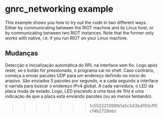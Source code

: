 # gnrc_networking example

This example shows you how to try out the code in two different ways: Either by communicating
between the RIOT machine and its Linux host, or by communicating between two RIOT instances.
Note that the former only works with native, i.e. if you run RIOT on your Linux machine.

## Mudanças

Detecção e inicialização automática do RPL na interface sem fio. Logo após reset, se o botão
for pressionado, o programa cai no shell. Caso contrário, começa a enviar pacotes UDP para
um endereço definido no início do arquivo. São enviados 5 pacotes por segundo, e a cada
segundo a interface é varrida para buscar o endereço IPv4 global. A cada varredura, o LED
da placa muda de estado. Logo, LED piscando à uma taxa de 1Hz é uma indicação de que a placa
está enviando pacotes (ou ao menos tentando).
>>>>>>> fc552221399fb1a5c543b4f93cff0cf4b2728ebc
